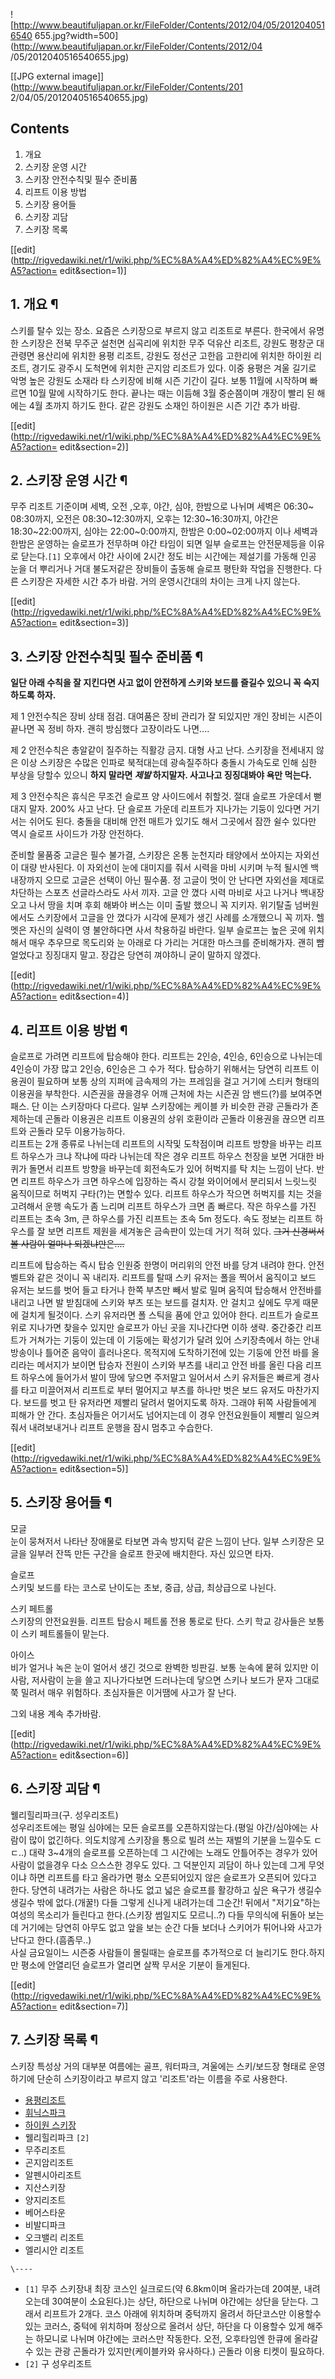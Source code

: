 ![http://www.beautifuljapan.or.kr/FileFolder/Contents/2012/04/05/2012040516540
655.jpg?width=500](http://www.beautifuljapan.or.kr/FileFolder/Contents/2012/04
/05/2012040516540655.jpg)

[[JPG external image]](http://www.beautifuljapan.or.kr/FileFolder/Contents/201
2/04/05/2012040516540655.jpg)

## Contents

    

1. 개요 
2. 스키장 운영 시간 
3. 스키장 안전수칙및 필수 준비품 
4. 리프트 이용 방법 
5. 스키장 용어들 
6. 스키장 괴담 
7. 스키장 목록 

[[edit](http://rigvedawiki.net/r1/wiki.php/%EC%8A%A4%ED%82%A4%EC%9E%A5?action=
edit&section=1)]

## 1. 개요 ¶

스키를 탈수 있는 장소. 요즘은 스키장으로 부르지 않고 리조트로 부른다. 한국에서 유명한 스키장은 전북 무주군 설천면 심곡리에 위치한 무주
덕유산 리조트, 강원도 평창군 대관령면 용산리에 위치한 용평 리조트, 강원도 정선군 고한읍 고한리에 위치한 하이원 리조트, 경기도 광주시
도척면에 위치한 곤지암 리조트가 있다. 이중 용평은 겨울 길기로 악명 높은 강원도 소재라 타 스키장에 비해 시즌 기간이 길다. 보통 11월에
시작하며 빠르면 10월 말에 시작하기도 한다. 끝나는 때는 이듬해 3월 중순쯤이며 개장이 빨리 된 해에는 4월 초까지 하기도 한다. 같은
강원도 소재인 하이원은 시즌 기간 추가 바람.

  

[[edit](http://rigvedawiki.net/r1/wiki.php/%EC%8A%A4%ED%82%A4%EC%9E%A5?action=
edit&section=2)]

## 2. 스키장 운영 시간 ¶

무주 리조트 기준이며 세벽, 오전 ,오후, 야간, 심야, 한밤으로 나뉘며 세벽은 06:30~ 08:30까지, 오전은
08:30~12:30까지, 오후는 12:30~16:30까지, 야간은 18:30~22:00까지, 심야는 22:00~0:00까지, 한밤은
0:00~02:00까지 이나 세벽과 한밤은 운영하는 슬로프가 전무하며 야간 타임이 되면 일부 슬로프는 안전문제등을 이유로 닫는다.`[1]`
오후에서 야간 사이에 2시간 정도 비는 시간에는 제설기를 가동해 인공 눈을 더 뿌리거나 거대 불도저같은 장비들이 출동해 슬로프 평탄화 작업을
진행한다. 다른 스키장은 자세한 시간 추가 바람. 거의 운영시간대의 차이는 크게 나지 않는다.

  

[[edit](http://rigvedawiki.net/r1/wiki.php/%EC%8A%A4%ED%82%A4%EC%9E%A5?action=
edit&section=3)]

## 3. 스키장 안전수칙및 필수 준비품 ¶

**일단 아래 수칙을 잘 지킨다면 사고 없이 안전하게 스키와 보드를 즐길수 있으니 꼭 숙지하도록 하자.**

  

제 1 안전수칙은 장비 상태 점검. 대여품은 장비 관리가 잘 되있지만 개인 장비는 시즌이 끝나면 꼭 정비 하자. 괜히 방심했다 고장이라도
나면....

  

제 2 안전수칙은 총알같이 질주하는 직활강 금지. 대형 사고 난다. 스키장을 전세내지 않은 이상 스키장은 수많은 인파로 북적대는데
광속질주하다 충돌시 가속도로 인해 심한 부상을 당할수 있으니 **하지 말라면 _제발_ 하지말자. 사고나고 징징대봐야 욕만 먹는다.**

  

제 3 안전수칙은 휴식은 무조건 슬로프 양 사이드에서 취할것. 절대 슬로프 가운데서 뻗대지 말자. 200% 사고 난다. 단 슬로프 가운데
리프트가 지나가는 기둥이 있다면 거기서는 쉬어도 된다. 충돌을 대비해 안전 매트가 있기도 해서 그곳에서 잠깐 쉴수 있다만 역시 슬로프
사이드가 가장 안전하다.

  

준비할 물품중 고글은 필수 불가결, 스키장은 온통 눈천지라 태양에서 쏘아지는 자외선이 대량 반사된다. 이 자외선이 눈에 대미지를 줘서 시력을
마비 시키며 누적 될시엔 백내장까지 오므로 고글은 선택이 아닌 필수품. 정 고글이 멋이 안 난다면 자외선을 제대로 차단하는 스포츠
선글라스라도 사서 끼자. 고글 안 꼈다 시력 마비로 사고 나거나 백내장 오고 나서 땅을 치며 후회 해봐야 버스는 이미 출발 했으니 꼭
지키자. 위기탈출 넘버원에서도 스키장에서 고글을 안 꼈다가 시각에 문제가 생긴 사례를 소개했으니 꼭 끼자. 헬멧은 자신의 실력이 영
불안하다면 사서 착용하길 바란다. 일부 슬로프는 높은 곳에 위치해서 매우 추우므로 목도리와 눈 아래로 다 가리는 거대한 마스크를 준비해가자.
괜히 뺨 얼었다고 징징대지 말고. 장갑은 당연히 껴야하니 굳이 말하지 않겠다.

  

[[edit](http://rigvedawiki.net/r1/wiki.php/%EC%8A%A4%ED%82%A4%EC%9E%A5?action=
edit&section=4)]

## 4. 리프트 이용 방법 ¶

슬로프로 가려면 리프트에 탑승해야 한다. 리프트는 2인승, 4인승, 6인승으로 나뉘는데 4인승이 가장 많고 2인승, 6인승은 그 수가 적다.
탑승하기 위해서는 당연히 리프트 이용권이 필요하며 보통 상의 지퍼에 금속제의 가는 프레임을 걸고 거기에 스티커 형태의 이용권을 부착한다.
시즌권을 끊을경우 어깨 근처에 차는 시즌권 암 밴드(?)를 보여주면 패스. 단 이는 스키장마다 다르다. 일부 스키장에는 케이블 카 비슷한
관광 곤돌라가 존제하는데 곤돌라 이용권은 리프트 이용권의 상위 호환이라 곤돌라 이용권을 끊으면 리프트와 곤돌라 모두 이용가능하다.  
리프트는 2개 종류로 나뉘는데 리프트의 시작및 도착점이며 리프트 방향을 바꾸는 리프트 하우스가 크냐 작냐에 따라 나뉘는데 작은 경우 리프트
하우스 천장을 보면 거대한 바퀴가 돌면서 리프트 방향을 바꾸는데 회전속도가 있어 허벅지를 탁 치는 느낌이 난다. 반면 리프트 하우스가 크면
하우스에 입장하는 즉시 강철 와이어에서 분리되서 느릿느릿 움직이므로 허벅지 구타(?)는 면할수 있다. 리프트 하우스가 작으면 허벅지를 치는
것을 고려해서 운행 속도가 좀 느리며 리프트 하우스가 크면 좀 빠르다. 작은 하우스를 가진 리프트는 초속 3m, 큰 하우스를 가진 리프트는
초속 5m 정도다. 속도 정보는 리프트 하우스를 잘 보면 리프트 제원을 세겨놓은 금속판이 있는데 거기 적혀 있다. <del>그거 신경써서 볼
사람이 얼마나 되겠냐만은....</del>

  

리프트에 탑승하는 즉시 탑승 인원중 한명이 머리위의 안전 바를 당겨 내려야 한다. 안전벨트와 같은 것이니 꼭 내리자. 리프트를 탈때 스키
유저는 폴을 찍어서 움직이고 보드 유저는 보드를 벗어 들고 타거나 한쪽 부츠만 빼서 발로 밀며 움직여 탑승해서 안전바를 내리고 나면 발
받침대에 스키와 부츠 또는 보드를 걸치자. 안 걸치고 싶에도 무게 때문에 걸치게 될것이다. 스키 유저라면 폴 스틱을 품에 안고 있어야 한다.
리프트가 슬로프 위로 지나가면 찾을수 있지만 슬로프가 아닌 곳을 지나간다면 이하 생략. 중간중간 리프트가 거쳐가는 기둥이 있는데 이 기둥에는
확성기가 달려 있어 스키장측에서 하는 안내 방송이나 틀어준 음악이 흘러나온다. 목적지에 도착하기전에 있는 기둥에 안전 바를 올리라는 메서지가
보이면 탑승자 전원이 스키와 부츠를 내리고 안전 바를 올린 다음 리프트 하우스에 들어가서 발이 땅에 닿으면 주저말고 일어서서 스키 유저들은
빠르게 경사를 타고 미끌어져서 리프트로 부터 멀어지고 부츠를 하나만 벗은 보드 유저도 마찬가지다. 보드를 벗고 탄 유저라면 제빨리 달려서
멀어지도록 하자. 그래야 뒤쪽 사람들에게 피해가 안 간다. 초심자들은 어기서도 넘어지는데 이 경우 안전요원들이 제빨리 일으켜줘서 내려보내거나
리프트 운행을 잠시 멈추고 수습한다.

  

[[edit](http://rigvedawiki.net/r1/wiki.php/%EC%8A%A4%ED%82%A4%EC%9E%A5?action=
edit&section=5)]

## 5. 스키장 용어들 ¶

  

모글  
눈이 뭉쳐저서 나타난 장애물로 타보면 과속 방지턱 같은 느낌이 난다. 일부 스키장은 모글을 일부러 잔뜩 만든 구간을 슬로프 한곳에 배치한다.
자신 있으면 타자.

  

슬로프  
스키및 보드를 타는 코스로 난이도는 초보, 중급, 상급, 최상급으로 나뉜다.

  

스키 페트롤  
스키장의 안전요원들. 리프트 탑승시 페트롤 전용 통로로 탄다. 스키 학교 강사들은 보통 이 스키 페트롤들이 맡는다.

  

아이스  
비가 얼거나 녹은 눈이 얼어서 생긴 것으로 완벽한 빙판길. 보통 눈속에 뭍혀 있지만 이사람, 저사람이 눈을 쓸고 지나가다보면 드러나는데
닿으면 스키나 보드가 문자 그대로 쭉 밀려서 매우 위험하다. 초심자들은 이거땜에 사고가 잘 난다.

  

그외 내용 계속 추가바람.

  

[[edit](http://rigvedawiki.net/r1/wiki.php/%EC%8A%A4%ED%82%A4%EC%9E%A5?action=
edit&section=6)]

## 6. 스키장 괴담 ¶

  

웰리힐리파크(구. 성우리조트)  
성우리조트에는 평일 심야에는 모든 슬로프를 오픈하지않는다.(평일 야간/심야에는 사람이 많이 없긴하다. 의도치않게 스키장을 통으로 빌려 쓰는
재벌의 기분을 느낄수도 ㄷㄷ..) 대략 3~4개의 슬로프를 오픈하는데 그 시간에는 노래도 안틀어주는 경우가 있어 사람이 없을경우 다소
으스스한 경우도 있다. 그 덕분인지 괴담이 하나 있는데 그게 무엇이냐 하면 리프트를 타고 올라가면 평소 오픈되어있지 않은 슬로프가 오픈되어
있다고 한다. 당연히 내려가는 사람은 하나도 없고 넓은 슬로프를 활강하고 싶은 욕구가 생길수 생길수 밖에 없다.(개꿀!) 다들 그렇게 신나게
내려가는데 그순간! 뒤에서 "저기요"하는 여성의 목소리가 들린다고 한다.(스키장 썸일지도 모르니..?) 다들 무의식에 뒤돌아 보는데 거기에는
당연히 아무도 없고 앞을 보는 순간 다들 보더나 스키어가 튀어나와 사고가 난다고 한다.(흠좀무..)  
사실 금요일이느 시즌중 사람들이 몰릴때는 슬로프를 추가적으로 더 늘리기도 한다.하지만 평소에 안열리던 슬로프가 열리면 살짝 무서운 기분이
들게된다.

  

[[edit](http://rigvedawiki.net/r1/wiki.php/%EC%8A%A4%ED%82%A4%EC%9E%A5?action=
edit&section=7)]

## 7. 스키장 목록 ¶

스키장 특성상 거의 대부분 여름에는 골프, 워터파크, 겨울에는 스키/보드장 형태로 운영하기에 단순히 스키장이라고 부르지 않고 '리조트'라는
이름을 주로 사용한다.

  

  * [용평리조트](%EC%9A%A9%ED%8F%89%EB%A6%AC%EC%A1%B0%ED%8A%B8.md)
  * [휘닉스파크](%ED%9C%98%EB%8B%89%EC%8A%A4%ED%8C%8C%ED%81%AC.md)
  * [하이원 스키장](%EA%B0%95%EC%9B%90%EB%9E%9C%EB%93%9C#s-3.md)
  * 웰리힐리파크 `[2]`
  * 무주리조트
  * 곤지암리조트
  * 알펜시아리조트
  * 지산스키장
  * 양지리조트
  * 베어스타운
  * 비발디파크
  * 오크밸리 리조트
  * 엘리시안 리조트

`\----`

  * `[1]` 무주 스키장내 최장 코스인 실크로드(약 6.8km이며 올라가는데 20여분, 내려오는데 30여분이 소요된다.)는 상단, 하단으로 나뉘며 야간에는 상단을 닫는다. 그래서 리프트가 2개다. 코스 아래에 위치하며 중턱까지 올려서 하단코스만 이용할수 있는 코러스, 중턱에 위치하며 정상으로 올려서 상단, 하단을 다 이용할수 있게 해주는 하모니로 나뉘며 야간에는 코러스만 작동한다. 오전, 오후타임엔 한큐에 올라갈수 있는 관광 곤돌라가 있지만(케이블카와 유사하다.) 곤돌라 이용 티켓이 필요하다.
  * `[2]` 구 성우리조트

